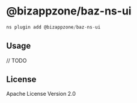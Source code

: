 # @bizappzone/baz-ns-ui

```javascript
ns plugin add @bizappzone/baz-ns-ui
```

## Usage

// TODO

## License

Apache License Version 2.0
